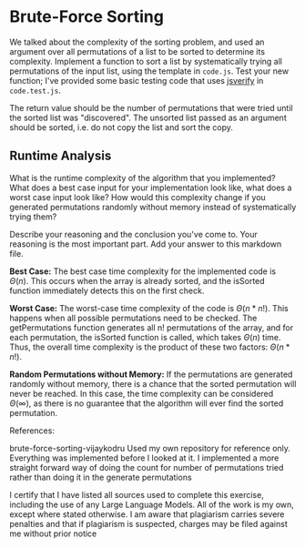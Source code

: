# Brute-Force Sorting

We talked about the complexity of the sorting problem, and used an argument over
all permutations of a list to be sorted to determine its complexity. Implement
a function to sort a list by systematically trying all permutations of the input
list, using the template in `code.js`. Test your new function; I've provided
some basic testing code that uses [jsverify](https://jsverify.github.io/) in
`code.test.js`.

The return value should be the number of permutations that were tried until the
sorted list was "discovered". The unsorted list passed as an argument should be
sorted, i.e. do not copy the list and sort the copy.

## Runtime Analysis

What is the runtime complexity of the algorithm that you implemented? What does
a best case input for your implementation look like, what does a worst case
input look like? How would this complexity change if you generated permutations
randomly without memory instead of systematically trying them?

Describe your reasoning and the conclusion you've come to. Your reasoning is the
most important part. Add your answer to this markdown file.

**Best Case:** The best case time complexity for the implemented code is $\Theta(n)$. This occurs when the array is already sorted, and the isSorted function immediately detects this on the first check.

**Worst Case:** The worst-case time complexity of the code is $\Theta(n * n!)$. This happens when all possible permutations need to be checked. The getPermutations function generates all n! permutations of the array, and for each permutation, the isSorted function is called, which takes $\Theta(n)$ time. Thus, the overall time complexity is the product of these two factors: $\Theta(n * n!)$.

**Random Permutations without Memory:** If the permutations are generated randomly without memory, there is a chance that the sorted permutation will never be reached. In this case, the time complexity can be considered $\Theta(\infty)$, as there is no guarantee that the algorithm will ever find the sorted permutation.


References:

brute-force-sorting-vijaykodru Used my own repository for reference only. Everything was implemented before I looked at it. I implemented a more straight forward way of doing the count for number of permutations tried rather than doing it in the generate permutations

I certify that I have listed all sources used to complete this exercise, including the use of any Large Language Models. All of the work is my own, except where stated otherwise. I am aware that plagiarism carries severe penalties and that if plagiarism is suspected, charges may be filed against me without prior notice